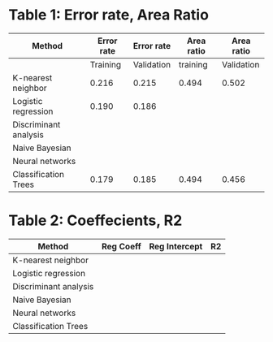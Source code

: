 # Table 1: Error rate, Area Ratio


|Method  	               |Error rate  	|Error rate   |Area ratio   |Area ratio  |  	          
|------------------------|--------------|-------------|-------------|------------|
|  	                     |Training  	  |Validation  	|training  	  |Validation  |
|K-nearest neighbor  	   |0.216         |0.215        |0.494       	|0.502       |
|Logistic regression     |0.190        	|0.186      	|           	|            |
|Discriminant analysis   |            	|            	|            	|            |
|Naive Bayesian  	       |            	|           	|           	|            |
|Neural networks         |            	|            	|            	|            |
|Classification Trees    |0.179    	    |0.185       	|0.494       	|0.456       |





# Table 2: Coeffecients, R2


|Method  	               |Reg Coeff   	|Reg Intercept|R2           |  	          
|------------------------|--------------|-------------|-------------|
|K-nearest neighbor  	   |              |             |           	|
|Logistic regression     |            	|           	|           	|
|Discriminant analysis   |            	|            	|            	|
|Naive Bayesian  	       |            	|           	|           	|
|Neural networks         |            	|            	|            	|
|Classification Trees    |         	    |           	|           	|

